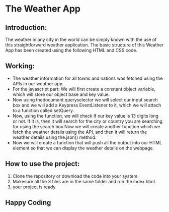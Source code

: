 # The Weather App

## Introduction:

The weather in any city in the world can be simply known with the use of this straightforward weather application. The basic structure of this Weather App has been created using the following HTML and CSS code.

## Working:

* The weather information for all towns and nations was fetched using the APIs in our weather app.
* For the javascript part: We will first create a constant object variable, which will store our object base and key value.
* Now using thedocument.queryselector we will select our input search box and we will add a Keypress EventListener to it, which we will attach to a function called setQuery.
* Now, using the function, we will check if our key value is 13 digits long or not. If it is, then it will search for the city or country you are searching for using the search box.Now we will create another function  which we fetch the weather details using the API, and then it will return the weather details using the.json() method.
* Now we will create a function that will push all the output into our HTML element so that we can display the weather details on the webpage.


## How to use the project:

1. Clone the repository or download the code into your system.
2. Makesure all the 3 files are in the same folder and run the index.html.
3. your project is ready

## Happy Coding



